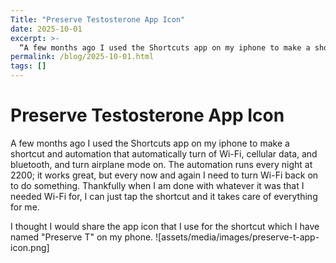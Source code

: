 ```yaml
---
Title: "Preserve Testosterone App Icon"
date: 2025-10-01
excerpt: >-
  “A few months ago I used the Shortcuts app on my iphone to make a shortcut and automation that automatically turn of Wi-Fi, cellular data, and bluetooth, and turn airplane mode on. The automation runs every night at 2200; it works great, but every now and again I need to turn Wi-Fi back on to do something. Thankfully when I am done with whatever it was that I needed Wi-Fi for, I can just tap the shortcut and it takes care of everything for me.”
permalink: /blog/2025-10-01.html
tags: []
---
```


# Preserve Testosterone App Icon

A few months ago I used the Shortcuts app on my iphone to make a shortcut and automation that automatically turn of Wi-Fi, cellular data, and bluetooth, and turn airplane mode on. The automation runs every night at 2200; it works great, but every now and again I need to turn Wi-Fi back on to do something. Thankfully when I am done with whatever it was that I needed Wi-Fi for, I can just tap the shortcut and it takes care of everything for me. 

I thought I would share the app icon that I use for the shortcut which I have named "Preserve T" on my phone.
![assets/media/images/preserve-t-app-icon.png]
